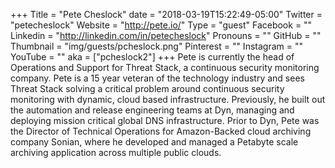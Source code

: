 +++
Title = "Pete Cheslock"
date = "2018-03-19T15:22:49-05:00"
Twitter = "petecheslock"
Website = "http://pete.io/"
Type = "guest"
Facebook = ""
Linkedin = "http://linkedin.com/in/petecheslock"
Pronouns = ""
GitHub = ""
Thumbnail = "img/guests/pcheslock.png"
Pinterest = ""
Instagram = ""
YouTube = ""
aka = ["pcheslock2"]
+++
Pete is currently the head of Operations and Support for Threat Stack, a continuous security monitoring company. Pete is a 15 year veteran of the technology industry and sees Threat Stack solving a critical problem around continuous security monitoring with dynamic, cloud based infrastructure. Previously, he built out the automation and release engineering teams at Dyn, managing and deploying mission critical global DNS infrastructure. Prior to Dyn, Pete was the Director of Technical Operations for Amazon-Backed cloud archiving company Sonian, where he developed and managed a Petabyte scale archiving application across multiple public clouds.
